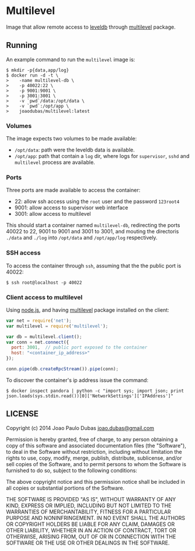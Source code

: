 # Multilevel

Image that allow remote access to [leveldb][leveldb] through
[multilevel][multilevel] package.

## Running

An example command to run the `multilevel` image is:

```shell
$ mkdir -p{data,app/log}
$ docker run -d -t \
>    -name multilevel-db \
>    -p 40022:22 \
>    -p 9001:9001 \
>    -p 3001:3001 \
>    -v `pwd`/data:/opt/data \
>    -v `pwd`:/opt/app \
>    joaodubas/multilevel:latest
```

### Volumes

The image expects two volumes to be made available:

* `/opt/data`: path were the leveldb data is available.
* `/opt/app`: path that contain a `log` dir, where logs for `supervisor`, `sshd`
  and `multilevel` process are available.

### Ports

Three ports are made available to access the container:

* 22: allow ssh access using the `root` user and the password `123root4`
* 9001: allow access to supervisor web interface
* 3001: allow access to multilevel

This should start a container named `multilevel-db`, redirecting the ports
40022 to 22, 9001 to 9001 and 3001 to 3001, and mouting the directoris `./data`
and `./log` into `/opt/data` and `/opt/app/log` respectively.

### SSH access

To access the container through `ssh`, assuming that the the public port is
40022:

```shell
$ ssh root@localhost -p 40022
```

### Client access to multilevel

Using [node.js][nodejs], and having [multilevel][multilevel] package installed
on the client:

```javascript
var net = require('net');
var multilevel = require('multilevel');

var db = multilevel.client();
var conn = net.connect({
  port: 3001,  // public port exposed to the container
  host: "<container_ip_address>"
});

conn.pipe(db.createRpcStream()).pipe(conn);
```

To discover the container's ip address issue the command:

```shell
$ docker inspect pandora | python -c "import sys; import json; print json.loads(sys.stdin.read())[0]['NetworkSettings']['IPAddress']"
```

## LICENSE

Copyright (c) 2014 Joao Paulo Dubas <joao.dubas@gmail.com>

Permission is hereby granted, free of charge, to any person obtaining a copy
of this software and associated documentation files (the "Software"), to deal
in the Software without restriction, including without limitation the rights
to use, copy, modify, merge, publish, distribute, sublicense, and/or sell
copies of the Software, and to permit persons to whom the Software is
furnished to do so, subject to the following conditions:

The above copyright notice and this permission notice shall be included in
all copies or substantial portions of the Software.

THE SOFTWARE IS PROVIDED "AS IS", WITHOUT WARRANTY OF ANY KIND, EXPRESS OR
IMPLIED, INCLUDING BUT NOT LIMITED TO THE WARRANTIES OF MERCHANTABILITY,
FITNESS FOR A PARTICULAR PURPOSE AND NONINFRINGEMENT. IN NO EVENT SHALL THE
AUTHORS OR COPYRIGHT HOLDERS BE LIABLE FOR ANY CLAIM, DAMAGES OR OTHER
LIABILITY, WHETHER IN AN ACTION OF CONTRACT, TORT OR OTHERWISE, ARISING FROM,
OUT OF OR IN CONNECTION WITH THE SOFTWARE OR THE USE OR OTHER DEALINGS IN
THE SOFTWARE.

[leveldb]: https://code.google.com/p/leveldb/
[multilevel]: https://github.com/juliangruber/multilevel
[nodejs]: http://nodejs.org
